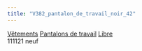 ```yaml
---
title: "V382_pantalon_de_travail_noir_42"
---
```


[Vêtements](notes/equipements/L_Vetements.md) [Pantalons de travail](notes/equipements/vetements/V_PantalonsDeTravail.md) [Libre](notes/statut/S_Libre.md)\
111121 neuf